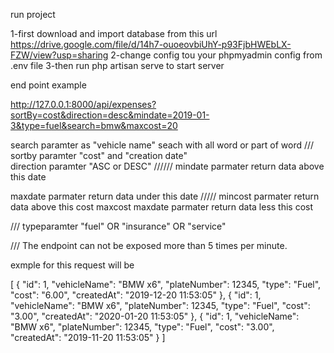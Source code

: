 run  project  

1-first download and  import  database from  this  url  
https://drive.google.com/file/d/14h7-ouoeovbiUhY-p93FjbHWEbLX-FZW/view?usp=sharing
2-change config  tou  your phpmyadmin config  from  .env file 
3-then  run php artisan serve to  start server 


end point example

http://127.0.0.1:8000/api/expenses?sortBy=cost&direction=desc&mindate=2019-01-3&type=fuel&search=bmw&maxcost=20

search paramter as "vehicle name" seach  with all word or  part  of word 
///
sortby paramter "cost" and  "creation date"   
direction paramter "ASC or DESC"
//////
mindate parmater return  data above this date

maxdate parmater return  data under  this date
/////
mincost parmater return  data above this cost
maxcost maxdate parmater return  data less  this cost

///
typeparamter  "fuel" OR "insurance" OR "service" 

///
The endpoint can not be exposed more than 5 times per minute.


exmple for this request  will be  

[
    {
        "id": 1,
        "vehicleName": "BMW x6",
        "plateNumber": 12345,
        "type": "Fuel",
        "cost": "6.00",
        "createdAt": "2019-12-20 11:53:05"
    },
    {
        "id": 1,
        "vehicleName": "BMW x6",
        "plateNumber": 12345,
        "type": "Fuel",
        "cost": "3.00",
        "createdAt": "2020-01-20 11:53:05"
    },
    {
        "id": 1,
        "vehicleName": "BMW x6",
        "plateNumber": 12345,
        "type": "Fuel",
        "cost": "3.00",
        "createdAt": "2019-11-20 11:53:05"
    }
]



